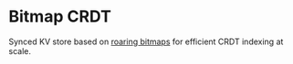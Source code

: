 # Bitmap CRDT

Synced KV store based on [roaring bitmaps](https://github.com/RoaringBitmap/roaring-rs) for efficient CRDT indexing at scale.
